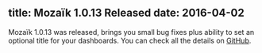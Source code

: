 title: Mozaïk 1.0.13 Released
date: 2016-04-02
----------------
Mozaïk 1.0.13 was released, brings you small bug fixes plus ability to set an optional title for your dashboards.
You can check all the details on [GitHub](https://github.com/plouc/mozaik/releases/tag/v1.0.13).
